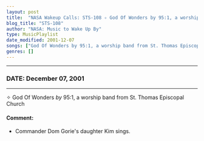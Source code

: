 ```yaml
---
layout: post
title:  "NASA Wakeup Calls: STS-108 ✧ God Of Wonders by 95:1, a worship band from St. Thomas Episcopal Church ✧ December 07, 2001"
blog_title: "STS-108"
author: "NASA: Music to Wake Up By"
type: MusicPlaylist
date_modified: 2001-12-07
songs: ["God Of Wonders by 95:1, a worship band from St. Thomas Episcopal Church"]
genres: []
---
```


----
### DATE: December 07, 2001
----
✧ God Of Wonders *by* 95:1, a worship band from St. Thomas Episcopal Church  

#### Comment:
* Commander Dom Gorie's daughter Kim sings.



<br/>
<center>
	<a target="_blank"
	   href="https://twitter.com/intent/tweet?hashtags=Space,NASA,Playlist,NASAWakeupCalls,SpaceProgram&text=🚀 {{ page.author}}, '{{ page.songs.first }}' {{ page.title }}, {{ page.date | date: '%B %d, %Y' }}, {{ site.url }}{{ page.url }}&via=nasawakeupcalls"><i class="fab fa-twitter" title="Tweet this page" alt="Tweet this page" style="font-size: 1.3em;"></i></a>
	&nbsp; 	<i class="fas fa-user-astronaut" style="font-size: 1.5em;"></i> &nbsp;
    <a id="custom_amazon_link"
       type="amzn" search="#"
       category="popular music">
    <i class="fab fa-amazon" style="font-size: 1.3em;"></i></a>
</center>

<!-- Randomly resolve an individual entry from a song array -->
<script src="/assets/javascript/seedrandom.min.js"></script>
<script>
  var wake_me_up = ["God Of Wonders by 95:1, a worship band from St. Thomas Episcopal Church"];
  var prng = new Math.seedrandom();
  function randomSong() {
    song = wake_me_up[Math.floor(Math.random() * wake_me_up.length)];
    var amazon_link = document.getElementById("custom_amazon_link");
    amazon_link.setAttribute("search", song);
  }
  window.onload = randomSong();
</script>
